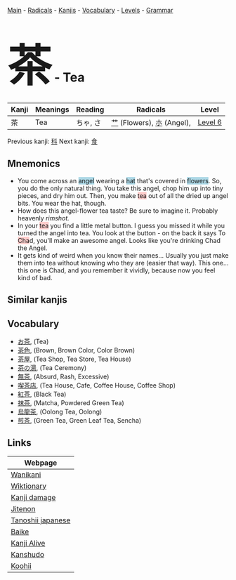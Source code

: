 <style> bigfont {font-size: 100px}</style>
[Main](../index.md) -
[Radicals](../radicals.md) -
[Kanjis](../kanjis.md) -
[Vocabulary](../vocabulary.md) -
[Levels](../levels.md) -
[Grammar](../grammar.md)
# <bigfont> 茶</bigfont> - Tea 

| Kanji | Meanings | Reading | Radicals | Level |
| --- | --- | --- | --- | --- |
| 茶 | Tea | ちゃ, さ | [艹](../radicals/艹.md) (Flowers), [ホ](../radicals/ホ.md) (Angel),  | [Level 6](../levels/wk_level6.md) |

Previous kanji: [科](科.md) Next kanji: [食](食.md) 

## Mnemonics
 * You come across an <span style="background-color:#ADD8E6"> angel</span> wearing a <span style="background-color:#ADD8E6"> hat</span> that's covered in <span style="background-color:#ADD8E6"> flowers</span>. So, you do the only natural thing. You take this angel, chop him up into tiny pieces, and dry him out. Then, you make <span style="background-color:#ffcccb"> tea</span> out of all the dried up angel bits. You wear the hat, though.
* How does this angel-flower tea taste? Be sure to imagine it. Probably heavenly *rimshot.*
* In your <span style="background-color:#ffcccb"> tea</span> you find a little metal button. I guess you missed it while you turned the angel into tea. You look at the button - on the back it says To <span style="background-color:#ffcccb"> Cha</span>d, you'll make an awesome angel. Looks like you're drinking Chad the Angel.
* It gets kind of weird when you know their names... Usually you just make them into tea without knowing who they are (easier that way). This one... this one is Chad, and you remember it vividly, because now you feel kind of bad.


## Similar kanjis
 


## Vocabulary
 * [お茶](../vocabulary/茶.md), (Tea)
* [茶色](../vocabulary/茶.md), (Brown, Brown Color, Color Brown)
* [茶屋](../vocabulary/茶.md), (Tea Shop, Tea Store, Tea House)
* [茶の湯](../vocabulary/茶.md), (Tea Ceremony)
* [無茶](../vocabulary/茶.md), (Absurd, Rash, Excessive)
* [喫茶店](../vocabulary/茶.md), (Tea House, Cafe, Coffee House, Coffee Shop)
* [紅茶](../vocabulary/茶.md), (Black Tea)
* [抹茶](../vocabulary/茶.md), (Matcha, Powdered Green Tea)
* [烏龍茶](../vocabulary/茶.md), (Oolong Tea, Oolong)
* [煎茶](../vocabulary/茶.md), (Green Tea, Green Leaf Tea, Sencha)



## Links 

| Webpage |
| --- |
| [Wanikani          ](https://www.wanikani.com/kanji/茶) |
| [Wiktionary        ](https://en.wiktionary.org/wiki/茶) |
| [Kanji damage      ](http://www.kanjidamage.com/kanji/search?utf8=✓&q=茶) |
| [Jitenon           ](https://jitenon.com/kanji/茶) |
| [Tanoshii japanese ](https://www.tanoshiijapanese.com/dictionary/kanji.cfm?k=茶) |
| [Baike             ](https://baike.baidu.com/item/茶) |
| [Kanji Alive       ](https://app.kanjialive.com/茶) |
| [Kanshudo          ](https://www.kanshudo.com/searchmn?q=茶) |
| [Koohii            ](https://kanji.koohii.com/study/kanji/茶) |

